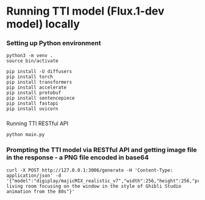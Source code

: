 # Running TTI model (Flux.1-dev model) locally

### Setting up Python environment

```shell
python3 -m venv .  
source bin/activate
```


```shell
pip install -U diffusers
pip install torch
pip install transformers
pip install accelerate
pip install protobuf
pip install sentencepiece
pip install fastapi
pip install uvicorn
```


### 
Running TTI RESTful API

```shell
python main.py
```

### Prompting the TTI model via RESTful API and getting image file in the response - a PNG file encoded in base64
```shell
curl -X POST http://127.0.0.1:3006/generate -H 'Content-Type: application/json' -d '{"model":"digiplay/majicMIX_realistic_v7","width":256,"height":256,"prompt":"a living room focusing on the window in the style of Ghibli Studio animation from the 80s"}'
```





